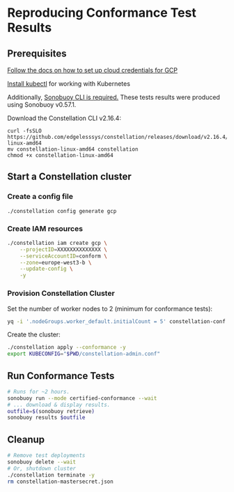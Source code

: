 # Reproducing Conformance Test Results

## Prerequisites

[Follow the docs on how to set up cloud credentials for GCP](https://docs.edgeless.systems/constellation/getting-started/install#set-up-cloud-credentials)

[Install kubectl](https://kubernetes.io/docs/tasks/tools/install-kubectl-linux/) for working with Kubernetes

Additionally, [Sonobuoy CLI is required.](https://github.com/vmware-tanzu/sonobuoy/releases)
These tests results were produced using Sonobuoy v0.57.1.

Download the Constellation CLI v2.16.4:

```shell
curl -fsSLO https://github.com/edgelesssys/constellation/releases/download/v2.16.4/constellation-linux-amd64
mv constellation-linux-amd64 constellation
chmod +x constellation-linux-amd64
```

## Start a Constellation cluster

### Create a config file

```shell
./constellation config generate gcp
```

### Create IAM resources

```sh
./constellation iam create gcp \
    --projectID=XXXXXXXXXXXXXX \
    --serviceAccountID=conform \
    --zone=europe-west3-b \
    --update-config \
    -y
```

### Provision Constellation Cluster

Set the number of worker nodes to 2 (minimum for conformance tests):

```sh
yq -i '.nodeGroups.worker_default.initialCount = 5' constellation-conf.yaml
```

Create the cluster:

```sh
./constellation apply --conformance -y
export KUBECONFIG="$PWD/constellation-admin.conf"
```

## Run Conformance Tests

```sh
# Runs for ~2 hours.
sonobuoy run --mode certified-conformance --wait
# ... download & display results.
outfile=$(sonobuoy retrieve)
sonobuoy results $outfile
```

## Cleanup

```sh
# Remove test deployments
sonobuoy delete --wait
# Or, shutdown cluster
./constellation terminate -y
rm constellation-mastersecret.json
```
